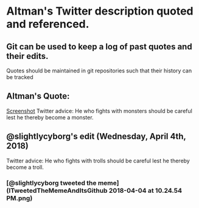 # Altman's Twitter description quoted and referenced.
## Git can be used to keep a log of past quotes and their edits.
Quotes should be maintained in git repositories such that their history can be tracked


## Altman's Quote:
[Screenshot](./Screenshot_2018-04-04-22-07-13.png)
Twitter advice: He who fights with monsters should be careful lest he thereby become a monster.


## @slightlycyborg's edit (Wednesday, April 4th, 2018)
Twitter advice: He who fights with trolls should be careful lest he thereby become a troll.

### [@slightlycyborg tweeted the meme](ITweetedTheMemeAndItsGithub 2018-04-04 at 10.24.54 PM.png)

